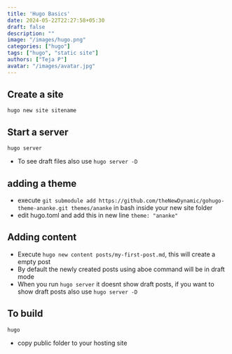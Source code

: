 ```yaml
---
title: 'Hugo Basics'
date: 2024-05-22T22:27:58+05:30
draft: false
description: ""
image: "/images/hugo.png"
categories: ["hugo"]
tags: ["hugo", "static site"]
authors: ["Teja P"]
avatar: "/images/avatar.jpg"
---
```


	
<!-- # Hugo Basics -->

## Create a site

`hugo new site sitename`

## Start a server

`hugo server`
* To see draft files also use `hugo server -D`

## adding a theme

* execute `git submodule add https://github.com/theNewDynamic/gohugo-theme-ananke.git themes/ananke` in bash inside your new site folder
* edit hugo.toml and add this in new line `theme: "ananke"`

## Adding content

* Execute `hugo new content posts/my-first-post.md`, this will create a empty post
* By default the newly created posts using aboe command will be in draft mode
* When you run `hugo server` it doesnt show draft posts, if you want to show draft posts also use `hugo server -D`


## To build

`hugo`
* copy public folder to your hosting site